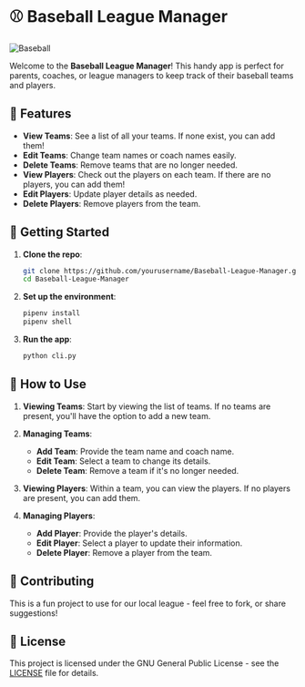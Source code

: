 # ⚾ Baseball League Manager

![Baseball](lib/img/baseball.png)


Welcome to the **Baseball League Manager**! This handy app is perfect for parents, coaches, or league managers to keep track of their baseball teams and players.

## 🎯 Features

- **View Teams**: See a list of all your teams. If none exist, you can add them!
- **Edit Teams**: Change team names or coach names easily.
- **Delete Teams**: Remove teams that are no longer needed.
- **View Players**: Check out the players on each team. If there are no players, you can add them!
- **Edit Players**: Update player details as needed.
- **Delete Players**: Remove players from the team.

## 🚀 Getting Started

1. **Clone the repo**: 
    ```sh
    git clone https://github.com/yourusername/Baseball-League-Manager.git
    cd Baseball-League-Manager
    ```

2. **Set up the environment**:
    ```sh
    pipenv install
    pipenv shell
    ```

3. **Run the app**:
    ```sh
    python cli.py
    ```

## 📖 How to Use

1. **Viewing Teams**: Start by viewing the list of teams. If no teams are present, you'll have the option to add a new team.

2. **Managing Teams**: 
    - **Add Team**: Provide the team name and coach name.
    - **Edit Team**: Select a team to change its details.
    - **Delete Team**: Remove a team if it's no longer needed.

3. **Viewing Players**: Within a team, you can view the players. If no players are present, you can add them.

4. **Managing Players**:
    - **Add Player**: Provide the player's details.
    - **Edit Player**: Select a player to update their information.
    - **Delete Player**: Remove a player from the team.

## 🤝 Contributing

This is a fun project to use for our local league - feel free to fork, or share suggestions!

## 📄 License

This project is licensed under the GNU General Public License - see the [LICENSE](LICENSE) file for details.
